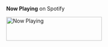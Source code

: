 **Now Playing** on Spotify

<a href="https://status.nmoo.dev/now-playing?open">
    <img src="https://status.nmoo.dev/now-playing" width="256" height="64" alt="Now Playing">
</a>
